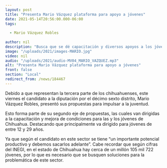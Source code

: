 ```yaml
---
layout: post
title: "Presenta Mario Vázquez plataforma para apoyo a jóvenes"
date: 2021-05-14T20:56:00.000-06:00
tags:
  
  - Mario Vázquez Robles
  
author: nil
description: "Busca que se dé capacitación y diversos apoyos a los jóvenes."
image: "/uploads/2021/images-MARIO.jpg"
video: nil
audio: "/uploads/2021/audio-MV04_MARIO_VAZQUEZ.mp3"
alt: "Presenta Mario Vázquez plataforma para apoyo a jóvenes"
front: false
section: "Local"
redirect_from: /news/184467
---
```


Debido a que representan la tercera parte de los chihuahuenses, este viernes el candidato a la diputación por el décimo sexto distrito, Mario Vázquez Robles, presentó sus propuestas para impulsar a la juventud.

Esto forma parte de su segundo eje de propuestas, las cuales van dirigidas a la capacitación y mejora de condiciones para las y los jóvenes de Chihuahua. Destacando que principalmente va dirigido para jóvenes de entre 12 y 29 años.

Ya que según el candidato en este sector se tiene “un importante potencial productivo y debemos sacarlos adelante”. Cabe recordar que según cifras del INEGI, en el estado de Chihuahua hay cerca de un millón 105 mil 722 jóvenes, por lo que es necesario que se busquen soluciones para la problemática de este sector.
